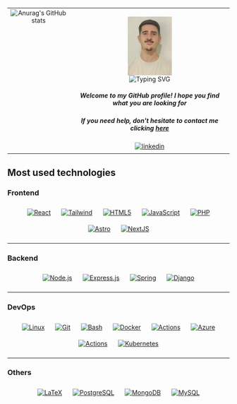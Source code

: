 <table style="width: 100%;">
  <tr>
    <td style="vertical-align: top; text-align: center;">
      <div style="display: flex; justify-content: center; gap: 20px;">
        <div>
          <img src="https://github-readme-stats.vercel.app/api?username=alvarobernal2412&bg_color=30,000000,77DD77&title_color=fff&text_color=fff&rank_icon=github&show=reviews,prs_merged,prs_merged_percentage" alt="Anurag's GitHub stats" height="215"/>
        </div>
      </div>
    </td>
    <td style="vertical-align: top; text-align: center;">
      <div align="center">
        <br>
        <img align="center" width="100" src="./profile/static/images/readmeImg.webp"/>
        <br>
        <img src="https://readme-typing-svg.demolab.com?font=Onest&weight=500&pause=300&color=77DD77&center=true&multiline=true&width=435&height=70&lines=Cloud+Infrastructure+%26+Software+Engineer;passionate+about+innovative+solutions+%F0%9F%92%BB" alt="Typing SVG" />
        <h5>Welcome to my GitHub profile! I hope you find what you are looking for</h5>
        <h5>If you need help, don't hesitate to contact me clicking
           <a href="mailto:alvarobc2412@gmail.com?subject=Consulta%20desde%20GitHub&body=Escribe%20aquí%20tu%20cuerpo">here</a>
        </h5>
        <a href="https://linkedin.com/in/álvaro-bernal-a463a0269" target="_blank">
          <img src="https://img.shields.io/badge/linkedin-%231E77B5.svg?&style=for-the-badge&logo=linkedin&logoColor=white" alt="linkedin" style="margin-bottom: 5px;" />
        </a>
      </div>
    </td>
  </tr>
</table>



## **Most used technologies**

### Frontend
<div align="center">
<a href="https://reactjs.org/" target="_blank"><img style="margin: 10px" src="https://profilinator.rishav.dev/skills-assets/react-original-wordmark.svg" alt="React" height="50" /></a>  
<a href="https://tailwindcss.com" target="_blank"><img style="margin: 10px" src="https://upload.wikimedia.org/wikipedia/commons/thumb/9/95/Tailwind_CSS_logo.svg/2560px-Tailwind_CSS_logo.svg.png" alt="Tailwind" height="35" width="190"/></a>  
<a href="https://en.wikipedia.org/wiki/HTML5" target="_blank"><img style="margin: 10px" src="https://profilinator.rishav.dev/skills-assets/html5-original-wordmark.svg" alt="HTML5" height="50" /></a>  
<a href="https://www.javascript.com/" target="_blank"><img style="margin: 10px" src="https://profilinator.rishav.dev/skills-assets/javascript-original.svg" alt="JavaScript" height="50" /></a>    
<a href="https://www.php.net/" target="_blank"><img style="margin: 10px" src="https://profilinator.rishav.dev/skills-assets/php-original.svg" alt="PHP" height="50" /></a>  
<a href="https://www.astro.build/" target="_blank"><img style="margin: 10px" src="https://profilinator.rishav.dev/skills-assets/astro.svg" alt="Astro" height="50" /></a>  
<a href="https://nextjs.org/" target="_blank"><img style="margin: 10px" src="https://profilinator.rishav.dev/skills-assets/nextjs.png" alt="NextJS" height="50" /></a>  

</div>

---

### Backend
<div align="center">
<a href="https://nodejs.org/" target="_blank"><img style="margin: 10px" src="https://profilinator.rishav.dev/skills-assets/nodejs-original-wordmark.svg" alt="Node.js" height="50" /></a>  
<a href="https://expressjs.com/" target="_blank"><img style="margin: 10px" src="https://profilinator.rishav.dev/skills-assets/express-original-wordmark.svg" alt="Express.js" height="50" /></a>  
<a href="https://docs.spring.io/spring-framework/docs/3.0.x/reference/expressions.html#:~:text=The%20Spring%20Expression%20Language%20(SpEL,and%20basic%20string%20templating%20functionality." target="_blank"><img style="margin: 10px" src="https://profilinator.rishav.dev/skills-assets/springio-icon.svg" alt="Spring" height="50" /></a>  
<a href="https://www.djangoproject.com/" target="_blank"><img style="margin: 10px" src="https://profilinator.rishav.dev/skills-assets/django-original.svg" alt="Django" height="50" /></a> 
</div>

---

### DevOps
<div align="center">
<a href="https://www.linux.org/" target="_blank"><img style="margin: 10px" src="https://profilinator.rishav.dev/skills-assets/linux-original.svg" alt="Linux" height="50" /></a>  
<a href="https://github.com/" target="_blank"><img style="margin: 10px" src="https://profilinator.rishav.dev/skills-assets/git-scm-icon.svg" alt="Git" height="50" /></a>  
<a href="https://www.gnu.org/software/bash/" target="_blank"><img style="margin: 10px" src="https://profilinator.rishav.dev/skills-assets/gnu_bash-icon.svg" alt="Bash" height="50" /></a>  
<a href="https://www.docker.com/" target="_blank"><img style="margin: 10px" src="https://profilinator.rishav.dev/skills-assets/docker-original-wordmark.svg" alt="Docker" height="50" /></a>  
<a href="https://github.com/features/actions" target="_blank"><img style="margin: 10px" src="https://avatars.githubusercontent.com/u/44036562?s=200&v=4" alt="Actions" height="50" /></a> 
<a href="https://azure.microsoft.com/es-es/pricing/purchase-options/azure-account/search?icid=free-search&ef_id=_k_Cj0KCQjwvpy5BhDTARIsAHSilykDE-zwhbyrpSf-FqjqDs5Gc4iKf25C8-zDtONn1gdhNxR2Q1bnPmkaArUpEALw_wcB_k_&OCID=AIDcmm68ejnsa0_SEM__k_Cj0KCQjwvpy5BhDTARIsAHSilykDE-zwhbyrpSf-FqjqDs5Gc4iKf25C8-zDtONn1gdhNxR2Q1bnPmkaArUpEALw_wcB_k_&gad_source=1&gbraid=0AAAAADcJh_tEzWjsZ_XKr_MuOf2TSAhG5&gclid=Cj0KCQjwvpy5BhDTARIsAHSilykDE-zwhbyrpSf-FqjqDs5Gc4iKf25C8-zDtONn1gdhNxR2Q1bnPmkaArUpEALw_wcB" target="_blank"><img style="margin: 10px" src="https://upload.wikimedia.org/wikipedia/commons/thumb/f/fa/Microsoft_Azure.svg/1200px-Microsoft_Azure.svg.png" alt="Azure" height="50" /></a> 
<a href="https://github.com/features/actions" target="_blank"><img style="margin: 10px" src="https://avatars.githubusercontent.com/u/44036562?s=200&v=4" alt="Actions" height="50" /></a> 
<a href="https://kubernetes.io/es/docs/concepts/overview/what-is-kubernetes/" target="_blank"><img style="margin: 10px" src="https://upload.wikimedia.org/wikipedia/commons/thumb/3/39/Kubernetes_logo_without_workmark.svg/494px-Kubernetes_logo_without_workmark.svg.png" alt="Kubernetes" height="50" /></a> 
</div>

---

### Others
<div align="center">
<a href="https://www.latex-project.org/" target="_blank"><img style="margin: 10px" src="https://profilinator.rishav.dev/skills-assets/latex.png" alt="LaTeX" height="50" /></a>  
<a href="https://www.postgresql.org/" target="_blank"><img style="margin: 10px" src="https://profilinator.rishav.dev/skills-assets/postgresql-original-wordmark.svg" alt="PostgreSQL" height="50" /></a>
<a href="https://www.mongodb.com/" target="_blank"><img style="margin: 10px" src="https://profilinator.rishav.dev/skills-assets/mongodb-original-wordmark.svg" alt="MongoDB" height="50" /></a>  
<a href="https://www.mysql.com/" target="_blank"><img style="margin: 10px" src="https://profilinator.rishav.dev/skills-assets/mysql-original-wordmark.svg" alt="MySQL" height="50" /></a>  
</div>
